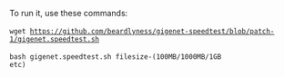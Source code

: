To run it, use these commands:
<br />
<br />
<code>wget https://github.com/beardlyness/gigenet-speedtest/blob/patch-1/gigenet.speedtest.sh</code>
<br />
<br />
<code>bash gigenet.speedtest.sh filesize-(100MB/1000MB/1GB etc)</code>
